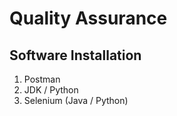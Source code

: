# Quality Assurance

## Software Installation
1. Postman
2. JDK / Python
3. Selenium (Java / Python)

